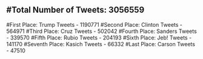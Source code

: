 #Total Number of Tweets: 3056559 
---
#First Place: Trump Tweets - 1190771
#Second Place: Clinton Tweets - 564971
#Third Place: Cruz Tweets - 502042
#Fourth Place: Sanders Tweets - 339570
#Fifth Place: Rubio Tweets - 204193
#Sixth Place: Jeb! Tweets - 141170
#Seventh Place: Kasich Tweets - 66332
#Last Place: Carson Tweets - 47510
